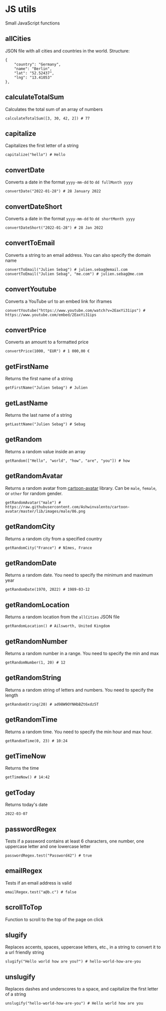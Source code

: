 # JS utils

Small JavaScript functions

## allCities

JSON file with all cities and countries in the world. Structure:

```
{
    "country": "Germany",
    "name": "Berlin",
    "lat": "52.52437",
    "lng": "13.41053"
},
```

## calculateTotalSum

Calculates the total sum of an array of numbers

```
calculateTotalSum([3, 30, 42, 2]) # 77
```

## capitalize

Capitalizes the first letter of a string

```
capitalize("hello") # Hello
```

## convertDate

Converts a date in the format `yyyy-mm-dd` to `dd fullMonth yyyy`

```
convertDate("2022-01-28") # 28 January 2022
```

## convertDateShort

Converts a date in the format `yyyy-mm-dd` to `dd shortMonth yyyy`

```
convertDateShort("2022-01-28") # 28 Jan 2022
```

## convertToEmail

Converts a string to an email address. You can also specify the domain name

```
convertToEmail("Julien Sebag") # julien.sebag@email.com
convertToEmail("Julien Sebag", "me.com") # julien.sebag@me.com
```

## convertYoutube

Converts a YouTube url to an embed link for iframes

```
convertYoutube("https://www.youtube.com/watch?v=2EaxYi31ips") # https://www.youtube.com/embed/2EaxYi31ips
```

## convertPrice

Converts an amount to a formatted price

```
convertPrice(1000, "EUR") # 1 000,00 €
```

## getFirstName

Returns the first name of a string

```
getFirstName("Julien Sebag") # Julien
```

## getLastName

Returns the last name of a string

```
getLasttName("Julien Sebag") # Sebag
```

## getRandom

Returns a random value inside an array

```
getRandom(["Hello", "world", "how", "are", "you"]) # how
```

## getRandomAvatar

Returns a random avatar from [cartoon-avatar](https://github.com/Ashwinvalento/cartoon-avatar) library. Can be `male`, `female`, or `other` for random gender.

```
getRandomAvatar("male") # https://raw.githubusercontent.com/Ashwinvalento/cartoon-avatar/master/lib/images/male/86.png
```

## getRandomCity

Returns a random city from a specified country

```
getRandomCity("France") # Nîmes, France
```

## getRandomDate

Returns a random date. You need to specify the minimum and maximum year

```
getRandomDate(1970, 2022) # 1989-03-12
```

## getRandomLocation

Returns a random location from the `allCities` JSON file

```
getRandomLocation() # Ailsworth, United Kingdom
```

## getRandomNumber

Returns a random number in a range. You need to specify the min and max

```
getRandomNumber(1, 20) # 12
```

## getRandomString

Returns a random string of letters and numbers. You need to specify the length

```
getRandomString(20) # ad98W9OYNHbBZt6xdz5T
```

## getRandomTime

Returns a random time. You need to specify the min hour and max hour.

```
getRandomTime(0, 23) # 10:24
```

## getTimeNow

Returns the time

```
getTimeNow() # 14:42
```

## getToday

Returns today's date

```
2022-03-07
```

## passwordRegex

Tests if a password contains at least 6 characters, one number, one uppercase letter and one lowercase letter

```
passwordRegex.test("Password42") # true
```

## emailRegex

Tests if an email address is valid

```
emailRegex.test("a@b.c") # false
```

## scrollToTop

Function to scroll to the top of the page on click

## slugify

Replaces accents, spaces, uppercase letters, etc., in a string to convert it to a url friendly string

```
slugify("Hello world how are you?") # hello-world-how-are-you
```

## unslugify

Replaces dashes and underscores to a space, and capitalize the first letter of a string

```
unslugify("hello-world-how-are-you") # Hello world how are you
```

